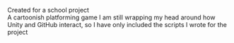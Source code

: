 Created for a school project  
A cartoonish platforming game 
I am still wrapping my head around how Unity and GitHub interact, so I have only included the scripts I wrote for the project
